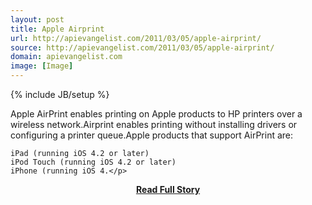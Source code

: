 ```yaml
---
layout: post
title: Apple Airprint
url: http://apievangelist.com/2011/03/05/apple-airprint/
source: http://apievangelist.com/2011/03/05/apple-airprint/
domain: apievangelist.com
image: [Image]
---
```

{% include JB/setup %}<p>Apple AirPrint enables printing on Apple products to HP printers over a wireless network.Airprint enables printing without installing drivers or configuring a printer queue.Apple products that support AirPrint are:

	iPad (running iOS 4.2 or later)
	iPod Touch (running iOS 4.2 or later)
	iPhone (running iOS 4.</p>
<center><p><a href="http://apievangelist.com/2011/03/05/apple-airprint/" style='padding:25px; font-sze:18px; font-weight: bold;'>Read Full Story</a></p></center>
